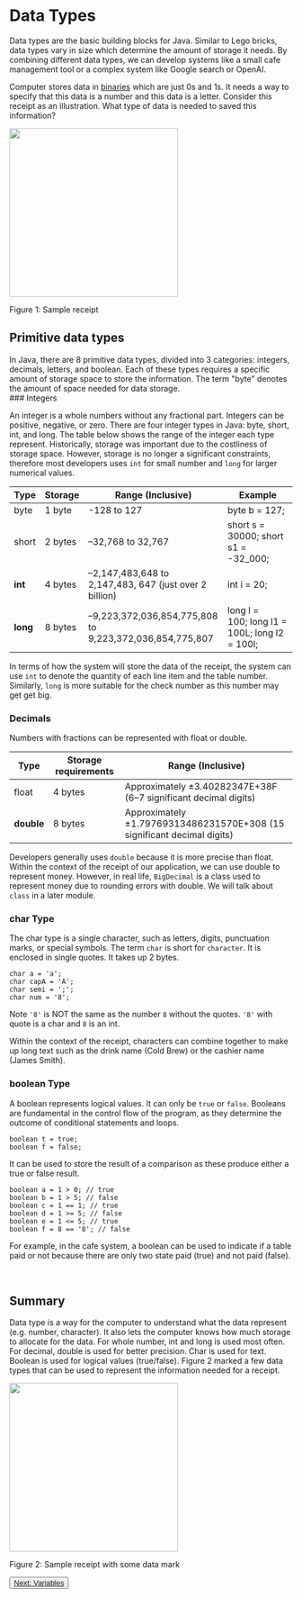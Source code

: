 <h1>Data Types</h1>

<p>Data types are the basic building blocks for Java. Similar to Lego bricks, data types vary in size which determine the amount of storage it needs. By combining different data types, we can develop systems like a small cafe management tool or a complex system like Google search or OpenAI.</p>

<p>Computer stores data in <a href="https://en.wikipedia.org/wiki/Binary_number">binaries</a> which are just 0s and 1s. It needs a way to specify that this data is a number and this data is a letter. Consider this receipt as an illustration. What type of data is needed to saved this information?</p>

<div class="lesson-image">
  <img src="/images/receipt.png" width="300px">
  <p>Figure 1: Sample receipt</p>
</div>


<h2>Primitive data types</h2>
In Java, there are 8 primitive data types, divided into 3 categories: integers, decimals, letters, and boolean. Each of these types requires a specific amount of storage space to store the information. The term "byte" denotes the amount of space needed for data storage.
<br />
### Integers

An integer is a whole numbers without any fractional part. Integers can be positive, negative, or zero. There are four integer types in Java: byte, short, int, and long. The table below shows the range of the integer each type represent. Historically, storage was important due to the costliness of storage space. However, storage is no longer a significant constraints, therefore most developers uses `int` for small number and `long` for larger numerical values.

| Type | Storage | Range (Inclusive) | Example |
| --- | --- | --- | --- |
| byte | 1 byte | -128 to 127 | byte b = 127; |
| short | 2 bytes | –32,768 to 32,767 | short s = 30000; short s1 = -32_000; |
| **int** | 4 bytes | –2,147,483,648 to 2,147,483, 647 (just over 2 billion) | int i = 20; |
| **long** | 8 bytes | –9,223,372,036,854,775,808 to 9,223,372,036,854,775,807 | long l = 100; long l1 = 100L; long l2 = 100l; |

In terms of how the system will store the data of the receipt, the system can use `int` to denote the quantity of each line item and the table number. Similarly, `long` is more suitable for the check number as this number may get get big.
<br />

### Decimals

Numbers with fractions can be represented with float or double.

| Type | Storage requirements | Range (Inclusive) |
| --- | --- | --- |
| float | 4 bytes | Approximately ±3.40282347E+38F (6–7 significant decimal digits) |
| **double** | 8 bytes | Approximately ±1.79769313486231570E+308 (15 significant decimal digits) |

Developers generally uses `double` because it is more precise than float. Within the context of the receipt of our application, we can use double to represent money. However, in real life, `BigDecimal` is a class used to represent money due to rounding errors with double. We will talk about `class` in a later module.
<br />

### char Type

The char type is a single character, such as letters, digits, punctuation marks, or special symbols. The term `char` is short for `character`. It is enclosed in single quotes. It takes up 2 bytes.

```
char a = 'a';
char capA = 'A';
char semi = ';';
char num = '8';
```

Note `'8'` is NOT the same as the number `8` without the quotes. `'8'` with quote is a char and `8` is an int.

Within the context of the receipt, characters can combine together to make up long text such as the drink name (Cold Brew) or the cashier name (James Smith).
<br />

### boolean Type

A boolean represents logical values. It can only be `true` or `false`. Booleans are fundamental in the control flow of the program, as they determine the outcome of conditional statements and loops.

```
boolean t = true;
boolean f = false;
```

It can be used to store the result of a comparison as these produce either a true or false result.

```
boolean a = 1 > 0; // true
boolean b = 1 > 5; // false
boolean c = 1 == 1; // true
boolean d = 1 >= 5; // false
boolean e = 1 <= 5; // true
boolean f = 8 == '8'; // false
```

For example, in the cafe system, a boolean can be used to indicate if a table paid or not because there are only two state paid (true) and not paid (false).

<br />

## Summary
Data type is a way for the computer to understand what the data represent (e.g. number, character). It also lets the computer knows how much storage to allocate for the data. For whole number, int and long is used most often. For decimal, double is used for better precision. Char is used for text. Boolean is used for logical values (true/false). Figure 2 marked a few data types that can be used to represent the information needed for a receipt.

<div class="lesson-image">
  <img src="/images/receipt_data.png" width="300px">
  <p>Figure 2: Sample receipt with some data mark</p>
</div>


<div class="lesson-actions">
  <button class="lesson-next">
  <a href="/lessons/variables">Next: Variables</a>
  </button>
</div>
